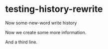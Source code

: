 # testing-history-rewrite

Now some-new-word write history

Now we create some more information.

And a third line.
